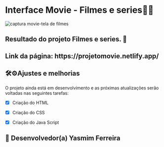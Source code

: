 ## <h1> Interface Movie - Filmes e series🍿🥤
  
![captura movie-tela de filmes](https://user-images.githubusercontent.com/97356148/160607437-1a156507-3993-4a8e-9cf1-8874bc714332.png)

<h2> Resultado do projeto Filmes e series.
  🚀 <h2>Link da página: https://projetomovie.netlify.app/
  
### <h2>🛠⚙Ajustes e melhorias

O projeto ainda está em desenvolvimento e as próximas atualizações serão voltadas nas seguintes tarefas:

- [x] Criação do HTML
- [x] Criação do CSS
- [x] Criação do Java Script


## 🤝 Desenvolvedor(a) Yasmim Ferreira
